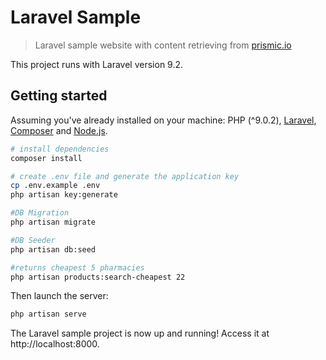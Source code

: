 # Laravel Sample

> Laravel sample website with content retrieving from [prismic.io](https://prismic.io)

This project runs with Laravel version 9.2.

## Getting started

Assuming you've already installed on your machine: PHP (^9.0.2), [Laravel](https://laravel.com), [Composer](https://getcomposer.org) and [Node.js](https://nodejs.org).

``` bash
# install dependencies
composer install

# create .env file and generate the application key
cp .env.example .env
php artisan key:generate 

#DB Migration
php artisan migrate

#DB Seeder
php artisan db:seed

#returns cheapest 5 pharmacies
php artisan products:search-cheapest 22
```

Then launch the server:

``` bash
php artisan serve
```

The Laravel sample project is now up and running! Access it at http://localhost:8000.
 
